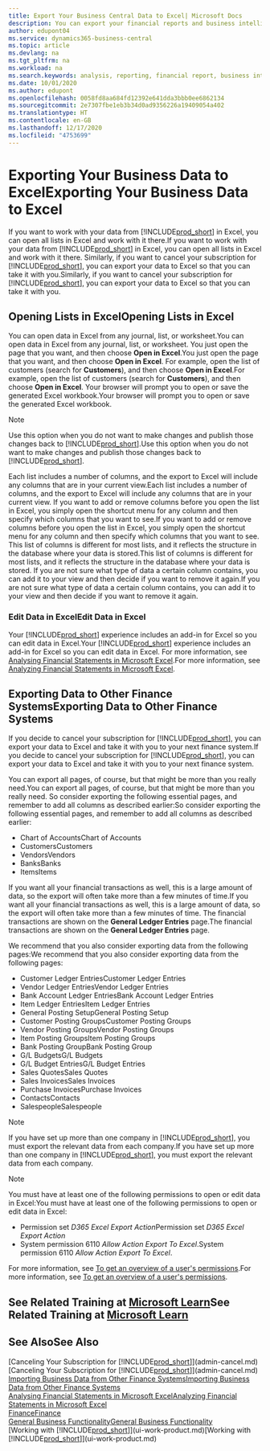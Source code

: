 ```yaml
---
title: Export Your Business Central Data to Excel| Microsoft Docs
description: You can export your financial reports and business intelligence data from Business Central  to Excel, or open your data in Excel.
author: edupont04
ms.service: dynamics365-business-central
ms.topic: article
ms.devlang: na
ms.tgt_pltfrm: na
ms.workload: na
ms.search.keywords: analysis, reporting, financial report, business intelligence, BI, Excel
ms.date: 10/01/2020
ms.author: edupont
ms.openlocfilehash: 0058fd8aa684fd12392e641dda3bbb0ee6862134
ms.sourcegitcommit: 2e7307fbe1eb3b34d0ad9356226a19409054a402
ms.translationtype: HT
ms.contentlocale: en-GB
ms.lasthandoff: 12/17/2020
ms.locfileid: "4753699"
---
```

# <a name="exporting-your-business-data-to-excel"></a><span data-ttu-id="58c57-103">Exporting Your Business Data to Excel</span><span class="sxs-lookup"><span data-stu-id="58c57-103">Exporting Your Business Data to Excel</span></span>
<span data-ttu-id="58c57-104">If you want to work with your data from [!INCLUDE[prod_short](includes/prod_short.md)] in Excel, you can open all lists in Excel and work with it there.</span><span class="sxs-lookup"><span data-stu-id="58c57-104">If you want to work with your data from [!INCLUDE[prod_short](includes/prod_short.md)] in Excel, you can open all lists in Excel and work with it there.</span></span> <span data-ttu-id="58c57-105">Similarly, if you want to cancel your subscription for [!INCLUDE[prod_short](includes/prod_short.md)], you can export your data to Excel so that you can take it with you.</span><span class="sxs-lookup"><span data-stu-id="58c57-105">Similarly, if you want to cancel your subscription for [!INCLUDE[prod_short](includes/prod_short.md)], you can export your data to Excel so that you can take it with you.</span></span>

## <a name="opening-lists-in-excel"></a><span data-ttu-id="58c57-106">Opening Lists in Excel</span><span class="sxs-lookup"><span data-stu-id="58c57-106">Opening Lists in Excel</span></span>
<span data-ttu-id="58c57-107">You can open data in Excel from any journal, list, or worksheet.</span><span class="sxs-lookup"><span data-stu-id="58c57-107">You can open data in Excel from any journal, list, or worksheet.</span></span> <span data-ttu-id="58c57-108">You just open the page that you want, and then choose **Open in Excel**.</span><span class="sxs-lookup"><span data-stu-id="58c57-108">You just open the page that you want, and then choose **Open in Excel**.</span></span> <span data-ttu-id="58c57-109">For example, open the list of customers (search for **Customers**), and then choose **Open in Excel**.</span><span class="sxs-lookup"><span data-stu-id="58c57-109">For example, open the list of customers (search for **Customers**), and then choose **Open in Excel**.</span></span> <span data-ttu-id="58c57-110">Your browser will prompt you to open or save the generated Excel workbook.</span><span class="sxs-lookup"><span data-stu-id="58c57-110">Your browser will prompt you to open or save the generated Excel workbook.</span></span>  

> [!NOTE]
> <span data-ttu-id="58c57-111">Use this option when you do not want to make changes and publish those changes back to [!INCLUDE[prod_short](includes/prod_short.md)].</span><span class="sxs-lookup"><span data-stu-id="58c57-111">Use this option when you do not want to make changes and publish those changes back to [!INCLUDE[prod_short](includes/prod_short.md)].</span></span>  

<span data-ttu-id="58c57-112">Each list includes a number of columns, and the export to Excel will include any columns that are in your current view.</span><span class="sxs-lookup"><span data-stu-id="58c57-112">Each list includes a number of columns, and the export to Excel will include any columns that are in your current view.</span></span> <span data-ttu-id="58c57-113">If you want to add or remove columns before you open the list in Excel, you simply open the shortcut menu for any column and then specify which columns that you want to see.</span><span class="sxs-lookup"><span data-stu-id="58c57-113">If you want to add or remove columns before you open the list in Excel, you simply open the shortcut menu for any column and then specify which columns that you want to see.</span></span> <span data-ttu-id="58c57-114">This list of columns is different for most lists, and it reflects the structure in the database where your data is stored.</span><span class="sxs-lookup"><span data-stu-id="58c57-114">This list of columns is different for most lists, and it reflects the structure in the database where your data is stored.</span></span> <span data-ttu-id="58c57-115">If you are not sure what type of data a certain column contains, you can add it to your view and then decide if you want to remove it again.</span><span class="sxs-lookup"><span data-stu-id="58c57-115">If you are not sure what type of data a certain column contains, you can add it to your view and then decide if you want to remove it again.</span></span>  

### <a name="edit-data-in-excel"></a><span data-ttu-id="58c57-116">Edit Data in Excel</span><span class="sxs-lookup"><span data-stu-id="58c57-116">Edit Data in Excel</span></span>
<span data-ttu-id="58c57-117">Your [!INCLUDE[prod_short](includes/prod_short.md)] experience includes an add-in for Excel so you can edit data in Excel.</span><span class="sxs-lookup"><span data-stu-id="58c57-117">Your [!INCLUDE[prod_short](includes/prod_short.md)] experience includes an add-in for Excel so you can edit data in Excel.</span></span> <span data-ttu-id="58c57-118">For more information, see [Analysing Financial Statements in Microsoft Excel](finance-analyze-excel.md).</span><span class="sxs-lookup"><span data-stu-id="58c57-118">For more information, see [Analyzing Financial Statements in Microsoft Excel](finance-analyze-excel.md).</span></span>  

## <a name="exporting-data-to-other-finance-systems"></a><span data-ttu-id="58c57-119">Exporting Data to Other Finance Systems</span><span class="sxs-lookup"><span data-stu-id="58c57-119">Exporting Data to Other Finance Systems</span></span>
<span data-ttu-id="58c57-120">If you decide to cancel your subscription for [!INCLUDE[prod_short](includes/prod_short.md)], you can export your data to Excel and take it with you to your next finance system.</span><span class="sxs-lookup"><span data-stu-id="58c57-120">If you decide to cancel your subscription for [!INCLUDE[prod_short](includes/prod_short.md)], you can export your data to Excel and take it with you to your next finance system.</span></span>  

<span data-ttu-id="58c57-121">You can export all pages, of course, but that might be more than you really need.</span><span class="sxs-lookup"><span data-stu-id="58c57-121">You can export all pages, of course, but that might be more than you really need.</span></span> <span data-ttu-id="58c57-122">So consider exporting the following essential pages, and remember to add all columns as described earlier:</span><span class="sxs-lookup"><span data-stu-id="58c57-122">So consider exporting the following essential pages, and remember to add all columns as described earlier:</span></span>  

* <span data-ttu-id="58c57-123">Chart of Accounts</span><span class="sxs-lookup"><span data-stu-id="58c57-123">Chart of Accounts</span></span>  
* <span data-ttu-id="58c57-124">Customers</span><span class="sxs-lookup"><span data-stu-id="58c57-124">Customers</span></span>  
* <span data-ttu-id="58c57-125">Vendors</span><span class="sxs-lookup"><span data-stu-id="58c57-125">Vendors</span></span>  
* <span data-ttu-id="58c57-126">Banks</span><span class="sxs-lookup"><span data-stu-id="58c57-126">Banks</span></span>  
* <span data-ttu-id="58c57-127">Items</span><span class="sxs-lookup"><span data-stu-id="58c57-127">Items</span></span>  

<span data-ttu-id="58c57-128">If you want all your financial transactions as well, this is a large amount of data, so the export will often take more than a few minutes of time.</span><span class="sxs-lookup"><span data-stu-id="58c57-128">If you want all your financial transactions as well, this is a large amount of data, so the export will often take more than a few minutes of time.</span></span> <span data-ttu-id="58c57-129">The financial transactions are shown on the **General Ledger Entries** page.</span><span class="sxs-lookup"><span data-stu-id="58c57-129">The financial transactions are shown on the **General Ledger Entries** page.</span></span>  

<span data-ttu-id="58c57-130">We recommend that you also consider exporting data from the following pages:</span><span class="sxs-lookup"><span data-stu-id="58c57-130">We recommend that you also consider exporting data from the following pages:</span></span>  

* <span data-ttu-id="58c57-131">Customer Ledger Entries</span><span class="sxs-lookup"><span data-stu-id="58c57-131">Customer Ledger Entries</span></span>  
* <span data-ttu-id="58c57-132">Vendor Ledger Entries</span><span class="sxs-lookup"><span data-stu-id="58c57-132">Vendor Ledger Entries</span></span>  
* <span data-ttu-id="58c57-133">Bank Account Ledger Entries</span><span class="sxs-lookup"><span data-stu-id="58c57-133">Bank Account Ledger Entries</span></span>  
* <span data-ttu-id="58c57-134">Item Ledger Entries</span><span class="sxs-lookup"><span data-stu-id="58c57-134">Item Ledger Entries</span></span>  
* <span data-ttu-id="58c57-135">General Posting Setup</span><span class="sxs-lookup"><span data-stu-id="58c57-135">General Posting Setup</span></span>  
* <span data-ttu-id="58c57-136">Customer Posting Groups</span><span class="sxs-lookup"><span data-stu-id="58c57-136">Customer Posting Groups</span></span>  
* <span data-ttu-id="58c57-137">Vendor Posting Groups</span><span class="sxs-lookup"><span data-stu-id="58c57-137">Vendor Posting Groups</span></span>  
* <span data-ttu-id="58c57-138">Item Posting Groups</span><span class="sxs-lookup"><span data-stu-id="58c57-138">Item Posting Groups</span></span>  
* <span data-ttu-id="58c57-139">Bank Posting Group</span><span class="sxs-lookup"><span data-stu-id="58c57-139">Bank Posting Group</span></span>  
* <span data-ttu-id="58c57-140">G/L Budgets</span><span class="sxs-lookup"><span data-stu-id="58c57-140">G/L Budgets</span></span>  
* <span data-ttu-id="58c57-141">G/L Budget Entries</span><span class="sxs-lookup"><span data-stu-id="58c57-141">G/L Budget Entries</span></span>  
* <span data-ttu-id="58c57-142">Sales Quotes</span><span class="sxs-lookup"><span data-stu-id="58c57-142">Sales Quotes</span></span>  
* <span data-ttu-id="58c57-143">Sales Invoices</span><span class="sxs-lookup"><span data-stu-id="58c57-143">Sales Invoices</span></span>  
* <span data-ttu-id="58c57-144">Purchase Invoices</span><span class="sxs-lookup"><span data-stu-id="58c57-144">Purchase Invoices</span></span>  
* <span data-ttu-id="58c57-145">Contacts</span><span class="sxs-lookup"><span data-stu-id="58c57-145">Contacts</span></span>  
* <span data-ttu-id="58c57-146">Salespeople</span><span class="sxs-lookup"><span data-stu-id="58c57-146">Salespeople</span></span>  

> [!NOTE]  
> <span data-ttu-id="58c57-147">If you have set up more than one company in [!INCLUDE[prod_short](includes/prod_short.md)], you must export the relevant data from each company.</span><span class="sxs-lookup"><span data-stu-id="58c57-147">If you have set up more than one company in [!INCLUDE[prod_short](includes/prod_short.md)], you must export the relevant data from each company.</span></span>

> [!NOTE]
> <span data-ttu-id="58c57-148">You must have at least one of the following permissions to open or edit data in Excel:</span><span class="sxs-lookup"><span data-stu-id="58c57-148">You must have at least one of the following permissions to open or edit data in Excel:</span></span>
>    - <span data-ttu-id="58c57-149">Permission set *D365 Excel Export Action*</span><span class="sxs-lookup"><span data-stu-id="58c57-149">Permission set *D365 Excel Export Action*</span></span>  
>    - <span data-ttu-id="58c57-150">System permission 6110 *Allow Action Export To Excel*.</span><span class="sxs-lookup"><span data-stu-id="58c57-150">System permission 6110 *Allow Action Export To Excel*.</span></span>  

<span data-ttu-id="58c57-151">For more information, see [To get an overview of a user's permissions](ui-define-granular-permissions.md#to-get-an-overview-of-a-users-permissions).</span><span class="sxs-lookup"><span data-stu-id="58c57-151">For more information, see [To get an overview of a user's permissions](ui-define-granular-permissions.md#to-get-an-overview-of-a-users-permissions).</span></span>

## <a name="see-related-training-at-microsoft-learn"></a><span data-ttu-id="58c57-152">See Related Training at [Microsoft Learn](/learn/modules/configure-powerbi-excel-dynamics-365-business-central/index)</span><span class="sxs-lookup"><span data-stu-id="58c57-152">See Related Training at [Microsoft Learn](/learn/modules/configure-powerbi-excel-dynamics-365-business-central/index)</span></span>

## <a name="see-also"></a><span data-ttu-id="58c57-153">See Also</span><span class="sxs-lookup"><span data-stu-id="58c57-153">See Also</span></span>
<span data-ttu-id="58c57-154">[Canceling Your Subscription for [!INCLUDE[prod_short](includes/prod_short.md)]](admin-cancel.md)</span><span class="sxs-lookup"><span data-stu-id="58c57-154">[Canceling Your Subscription for [!INCLUDE[prod_short](includes/prod_short.md)]](admin-cancel.md)</span></span>  
[<span data-ttu-id="58c57-155">Importing Business Data from Other Finance Systems</span><span class="sxs-lookup"><span data-stu-id="58c57-155">Importing Business Data from Other Finance Systems</span></span>](across-import-data-configuration-packages.md)  
[<span data-ttu-id="58c57-156">Analysing Financial Statements in Microsoft Excel</span><span class="sxs-lookup"><span data-stu-id="58c57-156">Analyzing Financial Statements in Microsoft Excel</span></span>](finance-analyze-excel.md)  
[<span data-ttu-id="58c57-157">Finance</span><span class="sxs-lookup"><span data-stu-id="58c57-157">Finance</span></span>](finance.md)  
[<span data-ttu-id="58c57-158">General Business Functionality</span><span class="sxs-lookup"><span data-stu-id="58c57-158">General Business Functionality</span></span>](ui-across-business-areas.md)  
<span data-ttu-id="58c57-159">[Working with [!INCLUDE[prod_short](includes/prod_short.md)]](ui-work-product.md)</span><span class="sxs-lookup"><span data-stu-id="58c57-159">[Working with [!INCLUDE[prod_short](includes/prod_short.md)]](ui-work-product.md)</span></span>  
